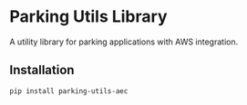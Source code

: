 # Parking Utils Library

A utility library for parking applications with AWS integration.

## Installation
```bash
pip install parking-utils-aec